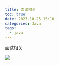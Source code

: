 ```yaml
---
title: 面试相关
toc: true
date: 2023-10-25 15:10
categories: Java
tags:
  - java
---
```

面试相关

<!-- more -->

![](image-2023-10-25-15-11.png)